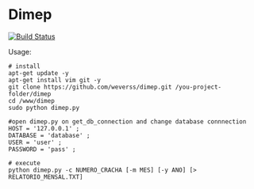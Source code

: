 # Dimep

[![Build Status](https://travis-ci.org/weverss/dimep.svg?branch=master)](https://travis-ci.org/weverss/dimep)

Usage:

```
# install
apt-get update -y
apt-get install vim git -y
git clone https://github.com/weverss/dimep.git /you-project-folder/dimep
cd /www/dimep
sudo python dimep.py

#open dimep.py on get_db_connection and change database connnection
HOST = '127.0.0.1' ;
DATABASE = 'database' ;
USER = 'user' ;
PASSWORD = 'pass' ;

# execute
python dimep.py -c NUMERO_CRACHA [-m MES] [-y ANO] [> RELATORIO_MENSAL.TXT]
```
